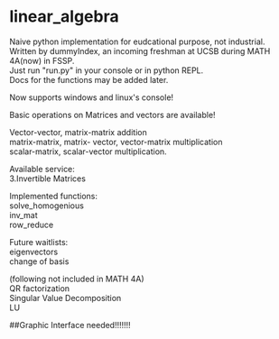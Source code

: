 # linear_algebra
Naive python implementation for eudcational purpose, not industrial.  
Written by dummyIndex, an incoming freshman at UCSB during MATH 4A(now) in FSSP.  
Just run "run.py" in your console or in python REPL.  
Docs for the functions may be added later.  

Now supports windows and linux's console!  

Basic operations on Matrices and vectors are available!  

Vector-vector, matrix-matrix addition  
matrix-matrix, matrix- vector, vector-matrix multiplication  
scalar-matrix, scalar-vector multiplication.  
  
  
Available service:    
3.Invertible Matrices  
  
  
Implemented functions:  
solve_homogenious  
inv_mat  
row_reduce  


Future waitlists:  
eigenvectors  
change of basis  

  
(following not included in MATH 4A)  
QR factorization  
Singular Value Decomposition  
LU  


##Graphic Interface needed!!!!!!!
